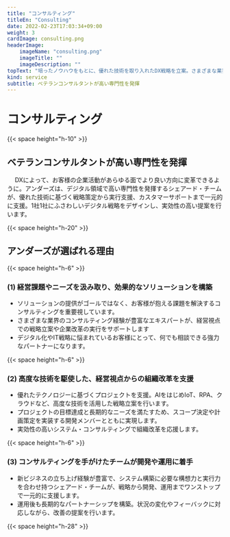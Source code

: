 ```yaml
---
title: "コンサルティング"
titleEn: "Consulting"
date: 2022-02-23T17:03:34+09:00
weight: 3
cardImage: consulting.png
headerImage:
    imageName: "consulting.png"
    imageTitle: ""
    imageDescription: ""
topText: "培ったノウハウをもとに、優れた技術を取り入れたDX戦略を立案。さまざまな業界で求められている先進的なデジタルシフトを支援します。"
kind: service
subtitle: ベテランコンサルタントが高い専門性を発揮 
---
```


# コンサルティング　

{{< space height="h-10" >}}

## ベテランコンサルタントが高い専門性を発揮   
　
DXによって、お客様の企業活動があらゆる面でより良い方向に変革できるように。アンダーズは、デジタル領域で高い専門性を発揮するシェアード・チームが、優れた技術に基づく戦略策定から実行支援、カスタマーサポートまで一元的に支援。1社1社にふさわしいデジタル戦略をデザインし、実効性の高い提案を行います。

{{< space height="h-20" >}}

## アンダーズが選ばれる理由　

{{< space height="h-6" >}}

### (1)	経営課題やニーズを汲み取り、効果的なソリューションを構築

* ソリューションの提供がゴールではなく、お客様が抱える課題を解決するコンサルティングを重要視しています。
* さまざまな業界のコンサルティング経験が豊富なエキスパートが、経営視点での戦略立案や企業改革の実行をサポートします
* デジタル化やIT戦略に悩まれているお客様にとって、何でも相談できる強力なパートナーになります。

{{< space height="h-6" >}}

### (2)	高度な技術を駆使した、経営視点からの組織改革を支援

* 優れたテクノロジーに基づくプロジェクトを支援。AIをはじめIoT、RPA、クラウドなど、高度な技術を活用した戦略立案を行います。
* プロジェクトの目標達成と長期的なニーズを満たすため、スコープ決定や計画策定を実装する開発メンバーとともに実現します。
* 実効性の高いシステム・コンサルティングで組織改革を応援します。

{{< space height="h-6" >}}

### (3)	コンサルティングを手がけたチームが開発や運用に着手　

* 新ビジネスの立ち上げ経験が豊富で、システム構築に必要な構想力と実行力を合わせ持つシェアード・チームが、戦略から開発、運用までワンストップで一元的に支援します。
* 運用後も長期的なパートナーシップを構築。状況の変化やフィーバックに対応しながら、改善の提案を行います。

{{< space height="h-28" >}}
